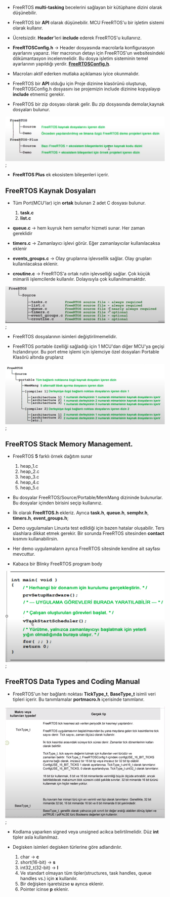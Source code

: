 - FreeRTOS **multi-tasking** becelerini sağlayan bir kütüphane dizini olarak düşünebilir.

- FreeRTOS bir **API** olarak düşünebilir. MCU FreeRTOS'u bir işletim sistemi olarak kullanır.

- Ücretsizdir. **Header**'leri **include** ederek FreeRTOS'u kullanırız.

- **FreeRTOSConfig.h** -> Header dosyasında macrolarla konfigurasyon ayarlarını yaparız. Her macronun detayı için FreeRTOS'un websitesindeki dökümantasyon incelenmelidir. Bu dosya işletim sisteminin temel ayarlarının yapıldığı yerdir. **[FreeRTOSConfig.h](https://www.freertos.org/a00110.html)**. 

- Macroları aktif ederken mutlaka açıklaması iyice okunmalıdır. 

- FreeRTOS bir **API** olduğu için Proje dizinine klasörünü oluşturup, FreeRTOSConfig.h dosyasını ise projemizin include dizinine kopyalayıp **include** etmemiz gerekir.

- FreeRTOS bir zip dosyası olarak gelir. Bu zip dosyasında demolar,kaynak dosyaları bulunur.

![File Structure!](./Images/FreeRTOS_Structure.PNG);

- **FreeRTOS Plus** ek ekosistem bileşenleri içerir.

## FreeRTOS Kaynak Dosyaları
- Tüm Port(MCU'lar) için **ortak** bulunan 2 adet C dosyası bulunur.
    1. **task.c**
    2. **list.c**

- **queue.c** -> hem kuyruk hem semafor hizmeti sunar. Her zaman gereklidir
- **timers.c** -> Zamanlayıcı işlevi görür. Eğer zamanlayıcılar kullanılacaksa eklenir
- **events_groups.c** -> Olay gruplarına işlevsellik sağlar. Olay grupları kullanılacaksa eklenir.
- **croutine.c** -> FreeRTOS'a ortak rutin işlevselliği sağlar. Çok küçük mimarili işlemcilerde kullanılır. Dolayısıyla çok kullanılmamaktdır.

![Source Files !](./Images/FreeRTOS_Source.PNG);

- FreeRTOS dosyalarının isimleri değiştirilmemelidir.

- FreeRTOS portable özelliği sağladığı için 1 MCU'dan diğer MCU'ya geçişi hızlandırıyor. Bu port etme işlemi için işlemciye özel dosyaları Portable Klasörü altında gruplarız

![Source Files !](./Images/FreeRTOS_Portable.PNG);

## FreeRTOS Stack Memory Management.
- FreeRTOS **5** farklı örnek dağıtım sunar
    1. heap_1.c
    2. heap_2.c
    3. heap_3.c
    4. heap_4.c
    5. heap_5.c

- Bu dosyalar FreeRTOS/Source/Portable/MemMang dizininde bulunurlar. Bu dosyalar içinden birisini seçip kullanırız.

- İlk olarak **FreeRTOS.h** ekleriz. Ayrıca **task.h**, **queue.h**, **semphr.h**, **timers.h**, **event_groups.h**;

- Demo uygulamaları Linuxta test edildiği için bazen hatalar oluşabilir. Ters slashlara dikkat etmek gerekir. Bir sorunda FreeRTOS sitesinden **contact** kısmını kullanabilirsin.

- Her demo uygulamaların ayrıca FreeRTOS sitesinde kendine ait sayfası mevcuttur.

- Kabaca bir Blinky FreeRTOS program body

![Source Files !](./Images/FreeRTOS_Blink.PNG);

## FreeRTOS Data Types and Coding Manual
- FreeRTOS'un her bağlantı noktası **TickType_t**, **BaseType_t** isimli veri tipleri içerir. Bu tanımlamalar **portmacro.h** içerisinde tanımlanır.

![Source Files !](./Images/FreeRTOS_Tick_Base.PNG);

- Kodlama yaparken signed veya unsigned acikca belirtilmelidir. Düz **int** tipler asla kullanılmaz.

- Degisken isimleri degisken türlerine göre adlandırılır.
    1. char -> **c**
    2. short(16-bit) -> **s**
    3. int32_t(32-bit) -> **l**
    4. Ve standart olmayan tüm tipler(structures, task handles, queue handles vs.) için **x** kullanılır.
    5. Bir değişken işaretsizse **u** ayrıca eklenir.
    6. Pointer icinse **p** eklenir.
